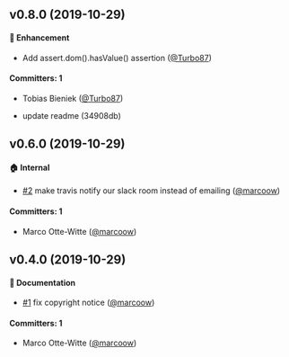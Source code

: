 ## v0.8.0 (2019-10-29)

#### :rocket: Enhancement
* Add assert.dom().hasValue() assertion ([@Turbo87](https://github.com/Turbo87))

#### Committers: 1
- Tobias Bieniek ([@Turbo87](https://github.com/Turbo87))

* update readme (34908db)

## v0.6.0 (2019-10-29)

#### :house: Internal
* [#2](https://github.com/simplabs/qunit-dom/pull/2) make travis notify our slack room instead of emailing ([@marcoow](https://github.com/marcoow))

#### Committers: 1
- Marco Otte-Witte ([@marcoow](https://github.com/marcoow))



## v0.4.0 (2019-10-29)

#### :memo: Documentation
* [#1](https://github.com/simplabs/qunit-dom/pull/1) fix copyright notice ([@marcoow](https://github.com/marcoow))

#### Committers: 1
- Marco Otte-Witte ([@marcoow](https://github.com/marcoow))

